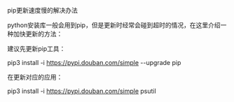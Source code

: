 pip更新速度慢的解决办法

python安装库一般会用到pip，但是更新时经常会碰到超时的情况，在这里介绍一种加快更新的方法：

建议先更新pip工具：

pip3 install -i https://pypi.douban.com/simple --upgrade pip

在更新对应的应用：

pip3 install -i https://pypi.douban.com/simple psutil

